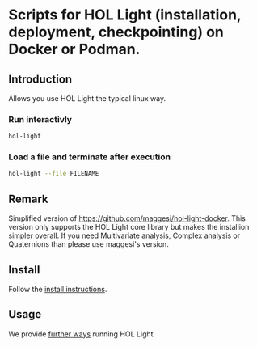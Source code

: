 Scripts for HOL Light (installation, deployment, checkpointing) on Docker or Podman.
========================================

## Introduction
Allows you use HOL Light the typical linux way.

### Run interactivly
```bash
hol-light
```

### Load a file and terminate after execution
```bash
hol-light --file FILENAME
```

## Remark
Simplified version of <https://github.com/maggesi/hol-light-docker>. This version only supports the HOL Light core library but makes the installion simpler overall. If you need Multivariate analysis, Complex analysis or Quaternions than please use maggesi's version.

## Install
Follow the [install instructions](INSTALL.md).

## Usage
We provide [further ways](USAGE.md) running HOL Light.
